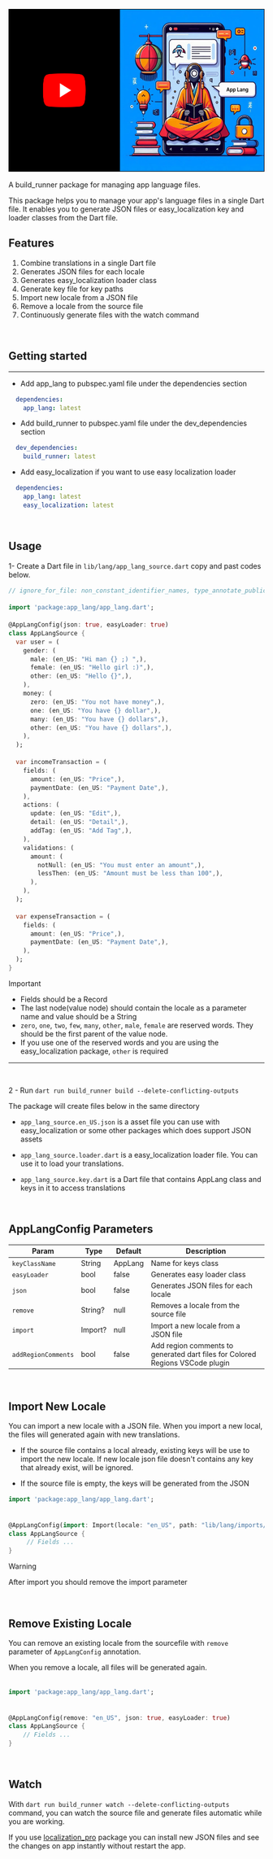 [<img src="https://raw.githubusercontent.com/EFA-dev/app_lang/main/assets/app_lang_cover.png"  height="320">](https://www.youtube.com/watch?v=c3G9xEA4PQg)

A build_runner package for managing app language files.

This package helps you to manage your app's language files in a single Dart file. It enables you to generate JSON files or easy_localization key and loader classes from the Dart file.

## Features
1. Combine translations in a single Dart file
2. Generates JSON files for each locale
3. Generates easy_localization loader class
4. Generate key file for key paths
5. Import new locale from a JSON file
6. Remove a locale from the source file
7. Continuously generate files with the watch command

<br /> 
 
## Getting started
****
- Add app_lang to pubspec.yaml file under the dependencies section

```yaml
  dependencies:   
    app_lang: latest
```

- Add build_runner to pubspec.yaml file under the dev_dependencies section

```yaml
  dev_dependencies:
    build_runner: latest

```

- Add easy_localization if you want to use easy localization loader
```yaml
  dependencies:
    app_lang: latest   
    easy_localization: latest
```

<br /> 
 
## Usage

1- Create a Dart file in `lib/lang/app_lang_source.dart` copy and past codes below.

```dart
// ignore_for_file: non_constant_identifier_names, type_annotate_public_apis

import 'package:app_lang/app_lang.dart';

@AppLangConfig(json: true, easyLoader: true)
class AppLangSource {
  var user = (
    gender: (
      male: (en_US: "Hi man {} ;) ",),
      female: (en_US: "Hello girl :)",),
      other: (en_US: "Hello {}",),
    ),
    money: (
      zero: (en_US: "You not have money",),
      one: (en_US: "You have {} dollar",),
      many: (en_US: "You have {} dollars",),
      other: (en_US: "You have {} dollars",),
    ),
  );

  var incomeTransaction = (
    fields: (
      amount: (en_US: "Price",),
      paymentDate: (en_US: "Payment Date",),
    ),
    actions: (
      update: (en_US: "Edit",),
      detail: (en_US: "Detail",),
      addTag: (en_US: "Add Tag",),
    ),
    validations: (
      amount: (
        notNull: (en_US: "You must enter an amount",),
        lessThen: (en_US: "Amount must be less than 100",),
      ),
    ),
  );

  var expenseTransaction = (
    fields: (
      amount: (en_US: "Price",),
      paymentDate: (en_US: "Payment Date",),
    ),
  );
}


```


> [!IMPORTANT]
> - Fields should be a Record
> - The last node(value node) should contain the locale as a parameter name and value should be a String
>- `zero`, `one`, `two`, `few`, `many`, `other`, `male`, `female` are reserved words. They should be the first parent of the value node.
>- If you use one of the reserved words and you are using the easy_localization package, `other` is required
****
<br />

2 - Run `dart run build_runner build --delete-conflicting-outputs `
  
The package will create files below in the same directory

- `app_lang_source.en_US.json` is a asset file you can use with easy_localization or some other packages which does support JSON assets

- `app_lang_source.loader.dart` is a easy_localization loader file. You can use it to load your translations.
  
- `app_lang_source.key.dart` is a Dart file that contains AppLang class and keys in it to access translations
  
<br />

## AppLangConfig Parameters
| Param | Type | Default | Description |
| -------------- | --------------| --------------| --------------|
| `keyClassName`  | String | AppLang |Name for keys class|
| `easyLoader` | bool     |false|Generates easy loader class|
| `json`    | bool    |false|Generates JSON files for each locale|
| `remove`    | String?   |null|Removes a locale from the source file|
| `import`    | Import?    |null|Import a new locale from a JSON file|
| `addRegionComments`    | bool| false   |Add region comments to generated dart files for Colored Regions VSCode plugin |

<br />

## Import New Locale
You can import a new locale with a JSON file. When you import a new local, the files will generated again with new translations. 

- If the source file contains a local already, existing keys will be use to import the new locale. If new locale json file doesn't contains any key that already exist, will be ignored.

- If the source file is empty, the keys will be generated from the JSON
  
```dart
import 'package:app_lang/app_lang.dart';


@AppLangConfig(import: Import(locale: "en_US", path: "lib/lang/imports/en_US.json",json: true, easyLoader: true,))
class AppLangSource {     
     // Fields ...    
}

```

> [!WARNING]
> After import you should remove the import parameter

<br />

## Remove Existing Locale
You can remove an existing locale from the sourcefile with `remove` parameter of `AppLangConfig` annotation.

When you remove a locale, all files will be generated again.

```dart

import 'package:app_lang/app_lang.dart';


@AppLangConfig(remove: "en_US", json: true, easyLoader: true)
class AppLangSource {
    // Fields ...
}

```

<br />

## Watch
With `dart run build_runner watch --delete-conflicting-outputs` command, you can watch the source file and generate files automatic while you are working.

If you use [localization_pro](https://pub.dev/packages/localization_pro) package you can install new JSON files and see the changes on app instantly without restart the app.